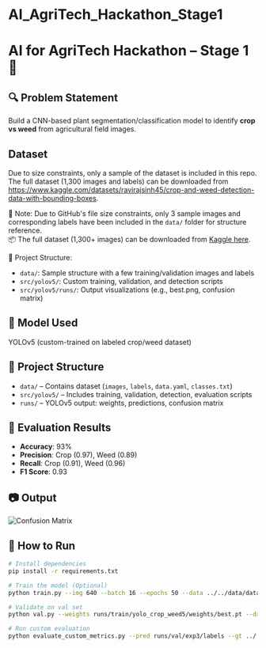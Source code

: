 # AI_AgriTech_Hackathon_Stage1
# AI for AgriTech Hackathon – Stage 1 🌾

## 🔍 Problem Statement
Build a CNN-based plant segmentation/classification model to identify **crop vs weed** from agricultural field images.
## Dataset

Due to size constraints, only a sample of the dataset is included in this repo.  
The full dataset (1,300 images and labels) can be downloaded from https://www.kaggle.com/datasets/ravirajsinh45/crop-and-weed-detection-data-with-bounding-boxes.

📁 Note: Due to GitHub's file size constraints, only 3 sample images and corresponding labels have been included in the `data/` folder for structure reference.  
📦 The full dataset (1,300+ images) can be downloaded from [Kaggle here](https://www.kaggle.com/datasets/ravirajsinh45/crop-and-weed-detection-data-with-bounding-boxes).

📂 Project Structure:
- `data/`: Sample structure with a few training/validation images and labels
- `src/yolov5/`: Custom training, validation, and detection scripts
- `src/yolov5/runs/`: Output visualizations (e.g., best.png, confusion matrix)


## 🧠 Model Used
YOLOv5 (custom-trained on labeled crop/weed dataset)

## 📁 Project Structure
- `data/` – Contains dataset (`images`, `labels`, `data.yaml`, `classes.txt`)
- `src/yolov5/` – Includes training, validation, detection, evaluation scripts
- `runs/` – YOLOv5 output: weights, predictions, confusion matrix

## 🧪 Evaluation Results
- **Accuracy**: 93%
- **Precision**: Crop (0.97), Weed (0.89)
- **Recall**: Crop (0.91), Weed (0.96)
- **F1 Score**: 0.93

## 📷 Output
![Confusion Matrix](src/yolov5/runs/val/exp3/confusion_matrix.png)

## 🚀 How to Run

```bash
# Install dependencies
pip install -r requirements.txt

# Train the model (Optional)
python train.py --img 640 --batch 16 --epochs 50 --data ../../data/data.yaml --weights yolov5s.pt

# Validate on val set
python val.py --weights runs/train/yolo_crop_weed5/weights/best.pt --data ../../data/data.yaml --task val --save-txt

# Run custom evaluation
python evaluate_custom_metrics.py --pred runs/val/exp3/labels --gt ../../data/labels/val --names ../../data/classes.txt

